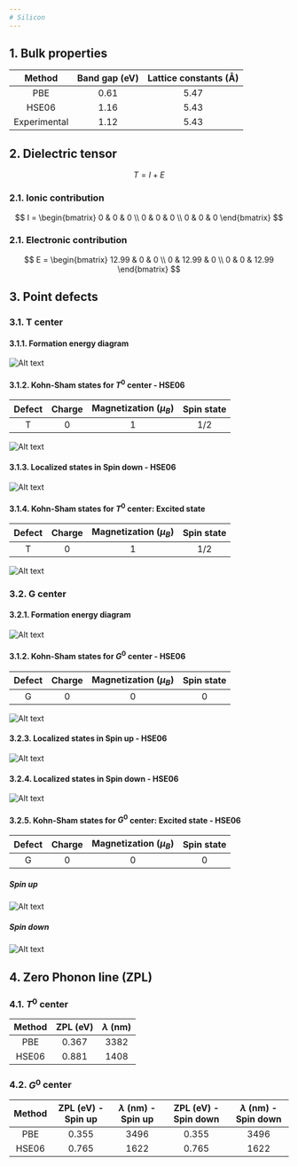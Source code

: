 ```yaml
---
# Silicon
---
```


## 1. Bulk properties
| Method        | Band gap (eV) | Lattice constants (Å) |
| :-----------: |:-------------:|:---------------------:|
| PBE           | 0.61          |     5.47              |
| HSE06         | 1.16          |     5.43              | 
| Experimental  | 1.12          |     5.43              |

## 2. Dielectric tensor
$$ 
T = I + E
$$

### 2.1. Ionic contribution
$$
I =
\begin{bmatrix}
0 & 0 & 0 \\
0 & 0 & 0 \\
0 & 0 & 0
\end{bmatrix}
$$

### 2.1. Electronic contribution
$$
E =
\begin{bmatrix}
12.99 & 0 & 0 \\
0 & 12.99 & 0 \\
0 & 0 & 12.99
\end{bmatrix}
$$

## 3. Point defects
### 3.1. T center 
#### 3.1.1. Formation energy diagram
![Alt text](https://github.com/JosephPVera/Silicon/blob/main/Point_defects/T-center/formation-energy-diagram-Silicon-T-center.png)

#### 3.1.2. Kohn-Sham states for $T^0$ center - HSE06
| Defect     | Charge | Magnetization ($\mu_{B}$) | Spin state |
| :--------: |:------:|:-------------------------:| :---------:|
| T          | 0      |        1                  |     1/2    |

![Alt text](https://github.com/JosephPVera/Silicon/blob/main/Point_defects/T-center/HSE06/T_0/kohn-sham-states-2.png)

#### 3.1.3. Localized states in Spin down - HSE06
![Alt text](https://github.com/JosephPVera/Silicon/blob/main/Point_defects/T-center/HSE06/T_0/Spin_down-kpoint_1.png)

#### 3.1.4. Kohn-Sham states for $T^0$ center: Excited state
| Defect     | Charge | Magnetization ($\mu_{B}$) | Spin state |
| :--------: |:------:|:-------------------------:| :---------:|
| T          | 0      |        1                  |     1/2    |

![Alt text](https://github.com/JosephPVera/Silicon/blob/main/ZPL/T_0/HSE06/Excited_state/kohn-sham-states.png)

### 3.2. G center 
#### 3.2.1. Formation energy diagram
![Alt text](https://github.com/JosephPVera/Silicon/blob/main/Point_defects/G_center/formation-energy-diagram-Silicon-G-center.png)

#### 3.1.2. Kohn-Sham states for $G^0$ center - HSE06
| Defect     | Charge | Magnetization ($\mu_{B}$) | Spin state |
| :--------: |:------:|:-------------------------:| :---------:|
| G          | 0      |        0                  |     0      |

![Alt text](https://github.com/JosephPVera/Silicon/blob/main/Point_defects/G_center/HSE06/G_0/kohn-sham-states-2.png)

#### 3.2.3. Localized states in Spin up - HSE06
![Alt text](https://github.com/JosephPVera/Silicon/blob/main/Point_defects/G_center/HSE06/G_0/Spin_up-kpoint_1-no.png)

#### 3.2.4. Localized states in Spin down - HSE06
![Alt text](https://github.com/JosephPVera/Silicon/blob/main/Point_defects/G_center/HSE06/G_0/Spin_down-kpoint_1-no.png)

#### 3.2.5. Kohn-Sham states for $G^0$ center: Excited state - HSE06
| Defect     | Charge | Magnetization ($\mu_{B}$) | Spin state |
| :--------: |:------:|:-------------------------:| :---------:|
| G          | 0      |        0                  |     0      |
##### Spin up
![Alt text](https://github.com/JosephPVera/Silicon/blob/main/ZPL/G_0/HSE06/Excited_state_up/kohn-sham-states-2.png)

##### Spin down
![Alt text](https://github.com/JosephPVera/Silicon/blob/main/ZPL/G_0/HSE06/Excited_state_down/kohn-sham-states-2.png)

## 4. Zero Phonon line (ZPL) 

### 4.1. $T^0$ center
| Method        | ZPL (eV)      | $\lambda$ (nm)        |
| :-----------: |:-------------:|:---------------------:|
| PBE           | 0.367         |  3382                 |
| HSE06         | 0.881         |  1408                 | 

### 4.2. $G^0$ center
| Method        | ZPL (eV) - Spin up | $\lambda$ (nm) - Spin up | ZPL (eV) - Spin down | $\lambda$ (nm) - Spin down | 
| :-----------: |:------------------:|:------------------------:|:--------------------:|:--------------------------:|
| PBE           | 0.355              |  3496                    | 0.355                |       3496                 |
| HSE06         | 0.765              |  1622                    | 0.765                |       1622                 | 
